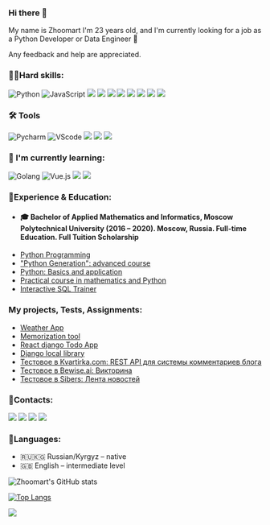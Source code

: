### Hi there 👋

My name is Zhoomart I'm 23 years old, and I'm currently looking for a job as a Python Developer or Data Engineer 💼

Any feedback and help are appreciated.

### ️👨‍💻Hard skills:

![Python](https://img.shields.io/badge/Python-3776AB?style=for-the-badge&logo=python&logoColor=white)
![JavaScript](https://img.shields.io/badge/javascript-%23323330.svg?style=for-the-badge&logo=javascript&logoColor=%23F7DF1E)
![](https://img.shields.io/badge/HTML-239120?style=for-the-badge&logo=html5&logoColor=white)
![](https://img.shields.io/badge/CSS-239120?&style=for-the-badge&logo=css3&logoColor=white)
![](https://img.shields.io/badge/Django-092E20?style=for-the-badge&logo=django&logoColor=white)
![](https://img.shields.io/badge/Flask-000000?style=for-the-badge&logo=flask&logoColor=white)
![](https://img.shields.io/badge/PostgreSQL-316192?style=for-the-badge&logo=postgresql&logoColor=white)
![](https://img.shields.io/badge/SQLite-07405E?style=for-the-badge&logo=sqlite&logoColor=white)
![](https://img.shields.io/badge/Heroku-430098?style=for-the-badge&logo=heroku&logoColor=white)
![](https://img.shields.io/badge/Microsoft_Excel-217346?style=for-the-badge&logo=microsoft-excel&logoColor=white)

### 🛠 Tools
![Pycharm](https://img.shields.io/badge/PyCharm-000000.svg?&style=for-the-badge&logo=PyCharm&logoColor=white)
![VScode](https://img.shields.io/badge/Visual_Studio_Code-0078D4?style=for-the-badge&logo=visual%q20studio%20code&logoColor=white)
![](https://img.shields.io/badge/Ubuntu-E95420?style=for-the-badge&logo=ubuntu&logoColor=white)
![](https://img.shields.io/badge/Linux-FCC624?style=for-the-badge&logo=linux&logoColor=black)
![](https://img.shields.io/badge/Windows-0078D6?style=for-the-badge&logo=windows&logoColor=white)

### 📃 I'm currently learning:

![Golang](https://img.shields.io/badge/Go-00ADD8?style=for-the-badge&logo=go&logoColor=white)
![Vue.js](https://img.shields.io/badge/vuejs-%2335495e.svg?style=for-the-badge&logo=vuedotjs&logoColor=%234FC08D)
![](https://img.shields.io/badge/redis-%23DD0031.svg?&style=for-the-badge&logo=redis&logoColor=white)
![](https://img.shields.io/badge/rabbitmq-%23FF6600.svg?&style=for-the-badge&logo=rabbitmq&logoColor=white)

### 🏫Experience & Education:

* #### 🎓 Bachelor of Applied Mathematics and Informatics, Moscow Polytechnical University (2016 – 2020). Moscow, Russia. Full-time Education. Full Tuition Scholarship
* [Python Programming](https://stepik.org/cert/828539) 
* ["Python Generation": advanced course](https://stepik.org/cert/1080745) 
* [Python: Basics and application](https://stepik.org/cert/828539) 
* [Practical course in mathematics and Python](https://stepik.org/cert/828539) 
* [Interactive SQL Trainer](https://stepik.org/cert/1060948) 


### My projects, Tests, Assignments:

* [Weather App](http://joerude.pythonanywhere.com/)
* [Memorization tool](https://github.com/joerude/memorization-tool)
* [React django Todo App](https://github.com/joerude/react-django-todo-app)
* [Django local library](https://github.com/joerude/django_local_library)
* [Тестовое в Kvartirka.com: REST API для системы комментариев блога](https://github.com/joerude/kvartirka_api_test)
* [Тестовое в Bewise.ai: Викторина](https://github.com/joerude/bewise-quiz-api-test)
* [Тестовое в Sibers: Лента новостей](https://github.com/joerude/sibers-test-newsfeed)


### 📝Contacts:
[![](https://img.shields.io/badge/Telegram-2CA5E0?style=for-the-badge&logo=telegram&logoColor=white)](https://t.me/joerude)
[![](https://img.shields.io/badge/LinkedIn-0077B5?style=for-the-badge&logo=linkedin&logoColor=white)](#)
[![](https://img.shields.io/badge/Twitter-1DA1F2?style=for-the-badge&logo=twitter&logoColor=white)](https://twitter.com/joerude11)
[![](https://img.shields.io/badge/GitHub-100000?style=for-the-badge&logo=github&logoColor=white)](https://github.com/joerude)

[//]: # ([![]&#40;https://img.shields.io/badge/Gmail-D14836?style=for-the-badge&logo=gmail&logoColor=white&#41;]&#40;zh.akynov@gmail.com&#41;)
[//]: # ([![]&#40;https://img.shields.io/badge/Codewars-B1361E?style=for-the-badge&logo=Codewars&logoColor=white&#41;]&#40;https://www.codewars.com/users/Joerude&#41;)

### 📙Languages:
*  🇷🇺🇰🇬 Russian/Kyrgyz – native 
*  🇬🇧 English – intermediate level



![Zhoomart's GitHub stats](https://github-readme-stats.vercel.app/api?username=joerude&show_icons=true&theme=dracula&hide=contribs,prs)

[![Top Langs](https://github-readme-stats.vercel.app/api/top-langs/?username=joerude&theme=dracula)](https://github.com/anuraghazra/github-readme-stats)

![](https://komarev.com/ghpvc/?username=joerude&color=blueviolet&style=for-the-badge)



